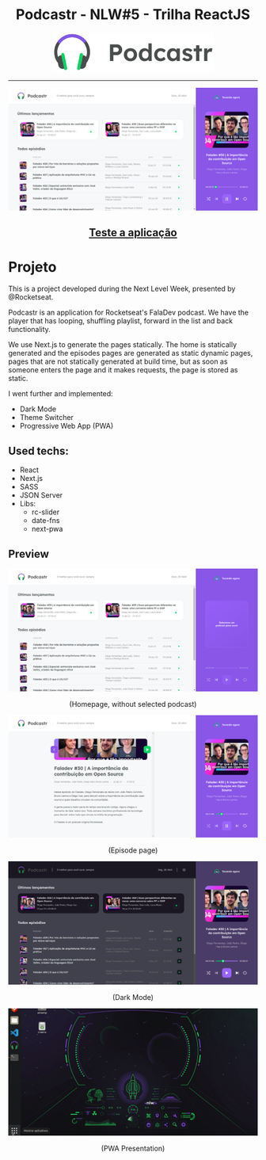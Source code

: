 <div align="center">
    <h1> Podcastr - NLW#5 - Trilha ReactJS</h1>
    <img src="public/logo.svg" alt="Logo"> <hr>
    <img src="assets/preview-2.png" alt="Tela principal, sem podcast tocando">
    <h2><a href='https://podcastr-git-main-pmenta1.vercel.app/'>Teste a aplicação</a></h2>
</div>



# Projeto

This is a project developed during the Next Level Week, presented by @Rocketseat.

Podcastr is an application for Rocketseat's FalaDev podcast. We have the player that has looping, shuffling playlist, forward in the list and back functionality.

We use Next.js to generate the pages statically. The home is statically generated and the episodes pages are generated as static dynamic pages, pages that are not statically generated at build time, but as soon as someone enters the page and it makes requests, the page is stored as static.

I went further and implemented:

- Dark Mode
- Theme Switcher
- Progressive Web App (PWA)

## Used techs:

- React
- Next.js
- SASS
- JSON Server
- Libs:
  - rc-slider
  - date-fns
  - next-pwa

## Preview

<div align="center">
    <img src="assets/preview-1.png" alt="Tela principal, sem podcast tocando">
    <p>(Homepage, without selected podcast)</p>
    <img src="assets/preview-3.png" alt="Tela principal, sem podcast tocando">
    <p>(Episode page)</p>
    <img src='assets/preview-4.png' alt='Tela principal com DarkMode'>
    <p>(Dark Mode)</p>
    <img src='assets/pwa-preview.gif' alt='Apresentação da PWA'>
    <p>(PWA Presentation)</p>
</div>


